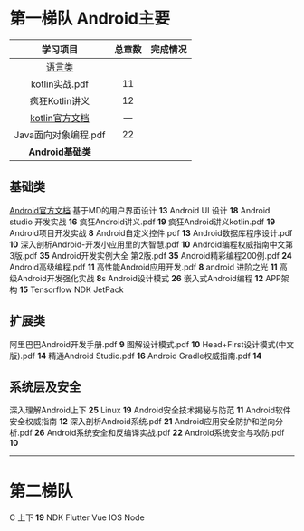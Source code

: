 # 第一梯队 **Android主要**

|                          学习项目                          | 总章数 | 完成情况 |
| :--------------------------------------------------------: | :----: | :------: |
|                         [语言类]()                         |        |          |
|                       kotlin实战.pdf                       |   11   |          |
|                       疯狂Kotlin讲义                       |   12   |          |
| [kotlin官方文档](https://www.kotlincn.net/docs/reference/) |   —    |          |
|                    Java面向对象编程.pdf                    |   22   |          |
|                     **Android基础类**                      |        |          |




## 基础类
[Android官方文档](https://developer.android.com/guide/?hl=zh-cn)
基于MD的用户界面设计 **13**
Android UI 设计  **18**
Android studio 开发实战  **16**
疯狂Android讲义.pdf  **19**
疯狂Android讲义kotlin.pdf  **19**
Android项目开发实战  **8**
Android自定义控件.pdf    **13**
Android数据库程序设计.pdf   **10**
深入剖析Android-开发小应用里的大智慧.pdf **10** 
Android编程权威指南中文第3版.pdf **35** 
Android开发实例大全 第2版.pdf **35** 
Android精彩编程200例.pdf **24**
Android高级编程.pdf **11**
高性能Android应用开发.pdf **8** 
android 进阶之光 **11**
高级Android开发强化实战  **8**s
Android设计模式  **26**
嵌入式Android编程    **12**
APP架构  **15**
Tensorflow
NDK
JetPack

## 扩展类
  阿里巴巴Android开发手册.pdf **9**
  图解设计模式.pdf **10** 
  Head+First设计模式(中文版).pdf  **14**
  精通Android Studio.pdf **16** 
  Android Gradle权威指南.pdf **14** 

## 系统层及安全
深入理解Android上下  **25**
Linux    **19**
Android安全技术揭秘与防范    **11**
Android软件安全权威指南  **12**
深入剖析Android系统.pdf **21** 
Android应用安全防护和逆向分析.pdf **26** 
Android系统安全和反编译实战.pdf **22**
Android系统安全与攻防.pdf **10**

---

# 第二梯队
C 上下   **19**
NDK
Flutter
Vue
IOS
Node